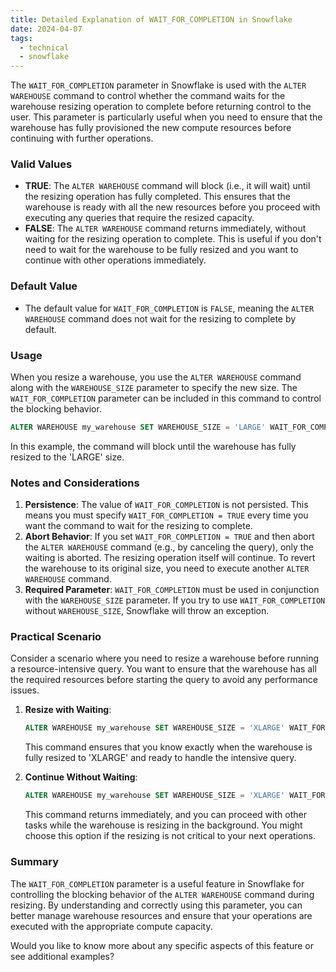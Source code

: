 ```yaml
---
title: Detailed Explanation of WAIT_FOR_COMPLETION in Snowflake
date: 2024-04-07
tags:
  - technical
  - snowflake
---
```

The `WAIT_FOR_COMPLETION` parameter in Snowflake is used with the `ALTER WAREHOUSE` command to control whether the command waits for the warehouse resizing operation to complete before returning control to the user. This parameter is particularly useful when you need to ensure that the warehouse has fully provisioned the new compute resources before continuing with further operations.

### Valid Values

- **TRUE**: The `ALTER WAREHOUSE` command will block (i.e., it will wait) until the resizing operation has fully completed. This ensures that the warehouse is ready with all the new resources before you proceed with executing any queries that require the resized capacity.
- **FALSE**: The `ALTER WAREHOUSE` command returns immediately, without waiting for the resizing operation to complete. This is useful if you don't need to wait for the warehouse to be fully resized and you want to continue with other operations immediately.

### Default Value

- The default value for `WAIT_FOR_COMPLETION` is `FALSE`, meaning the `ALTER WAREHOUSE` command does not wait for the resizing to complete by default.

### Usage

When you resize a warehouse, you use the `ALTER WAREHOUSE` command along with the `WAREHOUSE_SIZE` parameter to specify the new size. The `WAIT_FOR_COMPLETION` parameter can be included in this command to control the blocking behavior.

```SQL
ALTER WAREHOUSE my_warehouse SET WAREHOUSE_SIZE = 'LARGE' WAIT_FOR_COMPLETION = TRUE;
```

In this example, the command will block until the warehouse has fully resized to the 'LARGE' size.

### Notes and Considerations

1. **Persistence**: The value of `WAIT_FOR_COMPLETION` is not persisted. This means you must specify `WAIT_FOR_COMPLETION = TRUE` every time you want the command to wait for the resizing to complete.
2. **Abort Behavior**: If you set `WAIT_FOR_COMPLETION = TRUE` and then abort the `ALTER WAREHOUSE` command (e.g., by canceling the query), only the waiting is aborted. The resizing operation itself will continue. To revert the warehouse to its original size, you need to execute another `ALTER WAREHOUSE` command.
3. **Required Parameter**: `WAIT_FOR_COMPLETION` must be used in conjunction with the `WAREHOUSE_SIZE` parameter. If you try to use `WAIT_FOR_COMPLETION` without `WAREHOUSE_SIZE`, Snowflake will throw an exception.

### Practical Scenario

Consider a scenario where you need to resize a warehouse before running a resource-intensive query. You want to ensure that the warehouse has all the required resources before starting the query to avoid any performance issues.

1. **Resize with Waiting**:
    
    ```SQL
    ALTER WAREHOUSE my_warehouse SET WAREHOUSE_SIZE = 'XLARGE' WAIT_FOR_COMPLETION = TRUE;
    ```
    
    This command ensures that you know exactly when the warehouse is fully resized to 'XLARGE' and ready to handle the intensive query.
    
2. **Continue Without Waiting**:
    
    ```SQL
    ALTER WAREHOUSE my_warehouse SET WAREHOUSE_SIZE = 'XLARGE' WAIT_FOR_COMPLETION = FALSE;
    ```
    
    This command returns immediately, and you can proceed with other tasks while the warehouse is resizing in the background. You might choose this option if the resizing is not critical to your next operations.
    

### Summary

The `WAIT_FOR_COMPLETION` parameter is a useful feature in Snowflake for controlling the blocking behavior of the `ALTER WAREHOUSE` command during resizing. By understanding and correctly using this parameter, you can better manage warehouse resources and ensure that your operations are executed with the appropriate compute capacity.

Would you like to know more about any specific aspects of this feature or see additional examples?